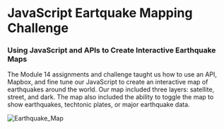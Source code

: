 # JavaScript Eartquake Mapping Challenge
### Using JavaScript and APIs to Create Interactive Earthquake Maps

The Module 14 assignments and challenge taught us how to use an API, Mapbox, and fine tune our JavaScript to create an interactive map of
earthquakes around the world. Our map included three layers: satellite, street, and dark. The map also included the ability to toggle the
map to show earthquakes, techtonic plates, or major earthquake data.

![Earthquake_Map](https://myoctocat.com/assets/images/base-octocat.svg)
